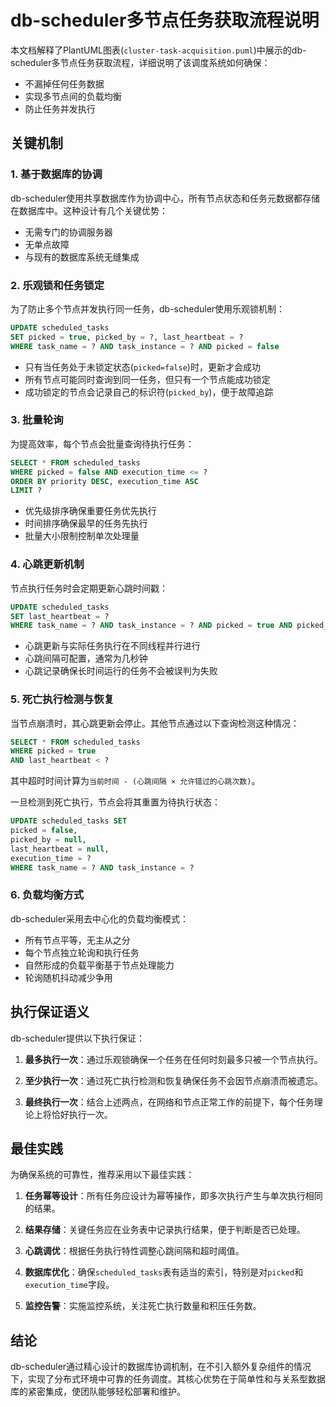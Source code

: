 # db-scheduler多节点任务获取流程说明

本文档解释了PlantUML图表(`cluster-task-acquisition.puml`)中展示的db-scheduler多节点任务获取流程，详细说明了该调度系统如何确保：
- 不漏掉任何任务数据
- 实现多节点间的负载均衡
- 防止任务并发执行

## 关键机制

### 1. 基于数据库的协调

db-scheduler使用共享数据库作为协调中心，所有节点状态和任务元数据都存储在数据库中。这种设计有几个关键优势：
- 无需专门的协调服务器
- 无单点故障
- 与现有的数据库系统无缝集成

### 2. 乐观锁和任务锁定

为了防止多个节点并发执行同一任务，db-scheduler使用乐观锁机制：

```sql
UPDATE scheduled_tasks 
SET picked = true, picked_by = ?, last_heartbeat = ? 
WHERE task_name = ? AND task_instance = ? AND picked = false
```

- 只有当任务处于未锁定状态(`picked=false`)时，更新才会成功
- 所有节点可能同时查询到同一任务，但只有一个节点能成功锁定
- 成功锁定的节点会记录自己的标识符(`picked_by`)，便于故障追踪

### 3. 批量轮询

为提高效率，每个节点会批量查询待执行任务：

```sql
SELECT * FROM scheduled_tasks 
WHERE picked = false AND execution_time <= ? 
ORDER BY priority DESC, execution_time ASC
LIMIT ?
```

- 优先级排序确保重要任务优先执行
- 时间排序确保最早的任务先执行
- 批量大小限制控制单次处理量

### 4. 心跳更新机制

节点执行任务时会定期更新心跳时间戳：

```sql
UPDATE scheduled_tasks 
SET last_heartbeat = ? 
WHERE task_name = ? AND task_instance = ? AND picked = true AND picked_by = ?
```

- 心跳更新与实际任务执行在不同线程并行进行
- 心跳间隔可配置，通常为几秒钟
- 心跳记录确保长时间运行的任务不会被误判为失败

### 5. 死亡执行检测与恢复

当节点崩溃时，其心跳更新会停止。其他节点通过以下查询检测这种情况：

```sql
SELECT * FROM scheduled_tasks 
WHERE picked = true 
AND last_heartbeat < ?
```

其中超时时间计算为`当前时间 - (心跳间隔 × 允许错过的心跳次数)`。

一旦检测到死亡执行，节点会将其重置为待执行状态：

```sql
UPDATE scheduled_tasks SET 
picked = false, 
picked_by = null, 
last_heartbeat = null, 
execution_time = ? 
WHERE task_name = ? AND task_instance = ?
```

### 6. 负载均衡方式

db-scheduler采用去中心化的负载均衡模式：
- 所有节点平等，无主从之分
- 每个节点独立轮询和执行任务
- 自然形成的负载平衡基于节点处理能力
- 轮询随机抖动减少争用

## 执行保证语义

db-scheduler提供以下执行保证：

1. **最多执行一次**：通过乐观锁确保一个任务在任何时刻最多只被一个节点执行。

2. **至少执行一次**：通过死亡执行检测和恢复确保任务不会因节点崩溃而被遗忘。

3. **最终执行一次**：结合上述两点，在网络和节点正常工作的前提下，每个任务理论上将恰好执行一次。

## 最佳实践

为确保系统的可靠性，推荐采用以下最佳实践：

1. **任务幂等设计**：所有任务应设计为幂等操作，即多次执行产生与单次执行相同的结果。

2. **结果存储**：关键任务应在业务表中记录执行结果，便于判断是否已处理。

3. **心跳调优**：根据任务执行特性调整心跳间隔和超时阈值。

4. **数据库优化**：确保`scheduled_tasks`表有适当的索引，特别是对`picked`和`execution_time`字段。

5. **监控告警**：实施监控系统，关注死亡执行数量和积压任务数。

## 结论

db-scheduler通过精心设计的数据库协调机制，在不引入额外复杂组件的情况下，实现了分布式环境中可靠的任务调度。其核心优势在于简单性和与关系型数据库的紧密集成，使团队能够轻松部署和维护。 